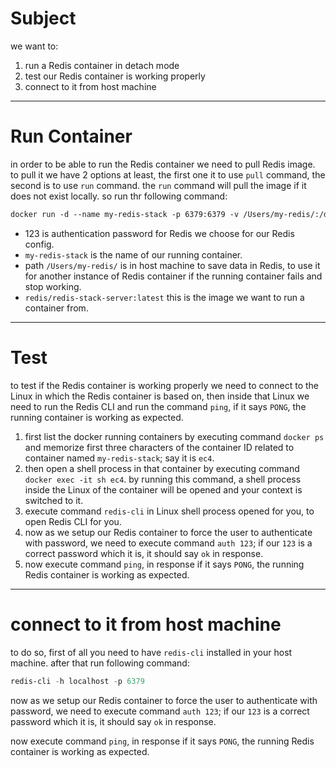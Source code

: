 # Subject

we want to:

1. run a Redis container in detach mode
2. test our Redis container is working properly
3. connect to it from host machine



***

# Run Container

in order to be able to run the Redis container we need to pull Redis image. to pull it we have 2 options at least, the first one it to use `pull` command, the second is to use `run` command. the `run` command will pull the image if it does not exist locally. so run thr following command:

```dockerfile
docker run -d --name my-redis-stack -p 6379:6379 -v /Users/my-redis/:/data -e REDIS_ARGS="--requirepass 123 --appendonly yes" redis/redis-stack-server:latest	
```



- 123 is authentication password for Redis we choose for our Redis config.
- `my-redis-stack` is the name of our running container.
- path `/Users/my-redis/` is in host machine to save data in Redis, to use it for another instance of Redis container if the running container fails and stop working.
- `redis/redis-stack-server:latest` this is the image we want to run a container from.



***

# Test

to test if the Redis container is working properly we need to connect to the Linux in which the Redis container is based on, then inside that Linux we need to run the Redis CLI and run the command `ping`, if it says `PONG`, the running container is working as expected.

1. first list the docker running containers by executing command `docker ps` and memorize first three characters of the container ID related to container named `my-redis-stack`; say it is `ec4`.
2. then open a shell process in that container by executing command `docker exec -it sh ec4`. by running this command, a shell process inside the Linux of the container will be opened and your context is switched to it.
3. execute command `redis-cli` in Linux shell process opened for you, to open Redis CLI for you.
4. now as we setup our Redis container to force the user to authenticate with password, we need to execute command `auth 123`; if our `123` is a correct password which it is, it should say `ok` in response.
5. now execute command `ping`, in response if it says `PONG`, the running Redis container is working as expected.



***

# connect to it from host machine

to do so, first of all you need to have `redis-cli` installed in your host machine. after that run following command:

```powershell
redis-cli -h localhost -p 6379
```



now as we setup our Redis container to force the user to authenticate with password, we need to execute command `auth 123`; if our `123` is a correct password which it is, it should say `ok` in response.

now execute command `ping`, in response if it says `PONG`, the running Redis container is working as expected.
